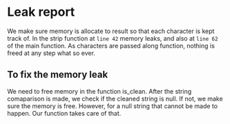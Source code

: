 # Leak report

We make sure memory is allocate to result so that each character is kept track of. In the strip function at `line 42` memory leaks, and also at `line 62` of the main function. As characters are passed along function, nothing is freed at any step what so ever.

## To fix the memory leak

We need to free memory in the function is_clean. After the string comaparison is made, we check if the cleaned string is null. If not, we make sure the memory is free. However, for a null string that cannot be made to happen. Our function takes care of that. 
